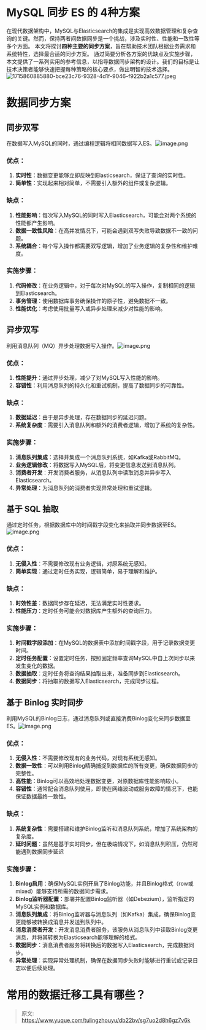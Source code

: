 # MySQL 同步 ES 的 4种方案

在现代数据架构中，MySQL与Elasticsearch的集成是实现高效数据管理和复杂查询的关键。然而，保持两者间数据同步是一个挑战，涉及实时性、性能和一致性等多个方面。
本文将探讨**四种主要的同步方案**，旨在帮助技术团队根据业务需求和系统特性，选择最合适的同步方案。
通过简要分析各方案的优缺点及实施步骤，本文提供了一系列实用的参考信息，以指导数据同步架构的设计。我们的目标是让技术决策者能够快速把握每种策略的核心要点，做出明智的技术选择。
![1715860885880-bce23c76-9328-4d1f-9046-f922b2a1c577.jpeg](./img/lCm3ntaUi7rrKpNc/1715860885880-bce23c76-9328-4d1f-9046-f922b2a1c577-013005.jpeg)

# 数据同步方案

## 同步双写
在数据写入MySQL的同时，通过编程逻辑将相同数据写入ES。![image.png](./img/lCm3ntaUi7rrKpNc/1715782155225-39e87a9e-45fa-4a69-9d43-6dd452f7b232-142036.png)

### 优点：

1. **实时性**：数据变更能够立即反映到Elasticsearch，保证了查询的实时性。
2. **简单性**：实现起来相对简单，不需要引入额外的组件或复杂逻辑。

### 缺点：

1. **性能影响**：每次写入MySQL的同时写入Elasticsearch，可能会对两个系统的性能都产生影响。
2. **数据一致性风险**：在高并发情况下，可能会遇到双写失败导致数据不一致的问题。
3. **系统耦合**：每个写入操作都需要双写逻辑，增加了业务逻辑的复杂性和维护难度。

### 实施步骤：

1. **代码修改**：在业务逻辑中，对于每次对MySQL的写入操作，复制相同的逻辑到Elasticsearch。
2. **事务管理**：使用数据库事务确保操作的原子性，避免数据不一致。
3. **性能优化**：考虑使用批量写入或异步处理来减少对性能的影响。

## 异步双写
利用消息队列（MQ）异步处理数据写入操作。![image.png](./img/lCm3ntaUi7rrKpNc/1715782166537-a01992b8-4f54-4a8a-9066-f28e8fcd4ee0-506136.png)

### 优点：

1. **性能提升**：通过异步处理，减少了对MySQL写入性能的影响。
2. **容错性**：利用消息队列的持久化和重试机制，提高了数据同步的可靠性。

### 缺点：

1. **数据延迟**：由于是异步处理，存在数据同步的延迟问题。
2. **系统复杂度**：需要引入消息队列和额外的消费者逻辑，增加了系统的复杂性。

### 实施步骤：

1. **消息队列集成**：选择并集成一个消息队列系统，如Kafka或RabbitMQ。
2. **业务逻辑修改**：将数据写入MySQL后，将变更信息发送到消息队列。
3. **消费者开发**：开发消费者服务，从消息队列中读取消息并异步写入Elasticsearch。
4. **异常处理**：为消息队列的消费者实现异常处理和重试逻辑。

## 基于 SQL 抽取
通过定时任务，根据数据库中的时间戳字段变化来抽取并同步数据至ES。![image.png](./img/lCm3ntaUi7rrKpNc/1715782181187-3db911ba-0406-49c1-bd8a-10740efbf8d1-100517.png)

### 优点：

1. **无侵入性**：不需要修改现有业务逻辑，对原系统无感知。
2. **简单实现**：通过定时任务实现，逻辑简单，易于理解和维护。

### 缺点：

1. **时效性差**：数据同步存在延迟，无法满足实时性要求。
2. **性能压力**：定时任务可能会对数据库产生额外的查询压力。

### 实施步骤：

1. **时间戳字段添加**：在MySQL的数据表中添加时间戳字段，用于记录数据变更时间。
2. **定时任务配置**：设置定时任务，按照固定频率查询MySQL中自上次同步以来发生变化的数据。
3. **数据抽取**：定时任务将查询结果抽取出来，准备同步到Elasticsearch。
4. **数据同步**：将抽取的数据写入Elasticsearch，完成同步过程。

## 基于 Binlog 实时同步
利用MySQL的Binlog日志，通过消息队列或直接消费Binlog变化来同步数据至ES。![image.png](./img/lCm3ntaUi7rrKpNc/1715782204303-ab5d8250-493b-4b20-bae3-0ab252cd73a6-643188.png)

### 优点：

1. **无侵入性**：不需要修改现有的业务代码，对现有系统无感知。
2. **数据一致性**：可以利用Binlog精确捕捉到数据库的所有变更，确保数据同步的完整性。
3. **高性能**：Binlog可以高效地处理数据变更，对原数据库性能影响较小。
4. **容错性**：通常配合消息队列使用，即使在网络波动或服务故障的情况下，也能保证数据最终一致性。

### 缺点：

1. **系统复杂性**：需要搭建和维护Binlog监听和消息队列系统，增加了系统架构的复杂度。
2. **延时问题**：虽然是基于实时同步，但在极端情况下，如消息队列积压，仍然可能遇到数据同步延迟

### 实施步骤：

1. **Binlog启用**：确保MySQL实例开启了Binlog功能，并且Binlog格式（row或mixed）能够支持所需的数据同步需求。
2. **Binlog监听器配置**：部署并配置Binlog监听器（如Debezium），监听指定的MySQL实例和数据库。
3. **消息队列集成**：将Binlog监听器与消息队列（如Kafka）集成，确保Binlog变更能够被转换成消息并发送到队列中。
4. **消息消费者开发**：开发消息消费者服务，该服务从消息队列中读取Binlog变更消息，并将其转换为Elasticsearch能够理解的格式。
5. **数据同步**：消息消费者服务将转换后的数据写入Elasticsearch，完成数据同步。
6. **异常处理**：实现异常处理机制，确保在数据同步失败时能够进行重试或记录日志以便后续处理。

# 常用的数据迁移工具有哪些？



> 原文: <https://www.yuque.com/tulingzhouyu/db22bv/sg7uo2d8h6gz7v6k>